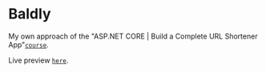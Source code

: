 # Baldly

My own approach of the "ASP.NET CORE | Build a Complete URL Shortener App"[`course`](https://tailwindcss.com](https://www.youtube.com/playlist?list=PL2Q8rFbm-4rs6LR5OOzkFE4lS2iBW4Bis)https://www.youtube.com/playlist?list=PL2Q8rFbm-4rs6LR5OOzkFE4lS2iBW4Bis).

Live preview [`here`](https://baldly.somee.com).
